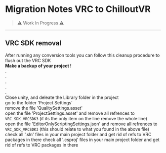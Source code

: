# Migration Notes VRC to ChilloutVR



> ⚠️ Work In Progress ⚠️
---


## VRC SDK removal
After running any conversion tools you can follow this cleanup procedure to flush out the VRC SDK  
**Make a backup of your project !**  
.  
.  
.  
.  
.  
Close unity, and deleate the Library folder in the project  
go to the folder 'Project Settings'  
remove the file 'QualitySettings.asset'  
open the file 'ProjectSettings.asset' and remove all refrences to `VRC_SDK_VRCSDK3` (if its the only item on the line remove the whole line)  
open the file 'EditorOnlyScriptingSettings.json' and remove all refrences to `VRC_SDK_VRCSDK3` (this should relate to what you found in the above file)
check all '.sln' files in your main project folder and get rid of refs to VRC packages in there
check all '.csproj' files in your main project folder and get rid of refs to VRC packages in there
